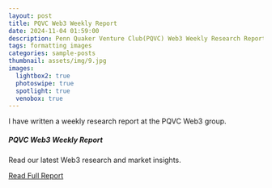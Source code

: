 ```yaml
---
layout: post
title: PQVC Web3 Weekly Report
date: 2024-11-04 01:59:00
description: Penn Quaker Venture Club(PQVC) Web3 Weekly Research Report
tags: formatting images
categories: sample-posts
thumbnail: assets/img/9.jpg
images:
  lightbox2: true
  photoswipe: true
  spotlight: true
  venobox: true
---
```


I have written a weekly research report at the PQVC Web3 group.


<div class="card">
  <div class="card-body">
    <h5 class="card-title">PQVC Web3 Weekly Report</h5>
    <p class="card-text">Read our latest Web3 research and market insights.</p>
    <a href="https://mp.weixin.qq.com/s/FdLNlqk7n8YgjlVM4_ZQ7Q" target="_blank" class="btn btn-primary">Read Full Report</a>


</div>  </div>  </div>
</div>
